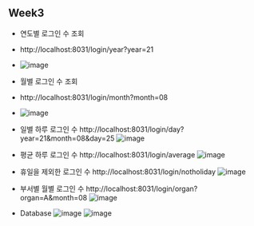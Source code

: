 ## Week3

+ 연도별 로그인 수 조회
+ http://localhost:8031/login/year?year=21
+ ![image](https://user-images.githubusercontent.com/65826145/130973688-8a3ab25e-51c5-48cd-8ef8-4725d8bd569e.png)

+ 월별 로그인 수 조회
+ http://localhost:8031/login/month?month=08
+ ![image](https://user-images.githubusercontent.com/65826145/130973783-b5a98e4b-00ba-428e-8f39-da03ac59654a.png)

+ 일별 하루 로그인 수
http://localhost:8031/login/day?year=21&month=08&day=25
![image](https://user-images.githubusercontent.com/65826145/130973931-df2bec2e-532a-4b19-a59f-3e871d0c08be.png)

+ 평균 하루 로그인 수
http://localhost:8031/login/average
![image](https://user-images.githubusercontent.com/65826145/130974108-9d20600d-1a9e-4c56-8932-d547487a8d51.png)

+ 휴일을 제외한 로그인 수
http://localhost:8031/login/notholiday
![image](https://user-images.githubusercontent.com/65826145/130974238-8ba5a4c8-3975-427b-8a90-31d759b2aec5.png)

+ 부서별 월별 로그인 수
http://localhost:8031/login/organ?organ=A&month=08
![image](https://user-images.githubusercontent.com/65826145/130974333-a37080cd-7337-4e18-ba15-fd1831923d6d.png)

+ Database
 ![image](https://user-images.githubusercontent.com/65826145/130974444-5db533b9-9dbd-47cd-97fc-6db67fd65c03.png)
![image](https://user-images.githubusercontent.com/65826145/130974527-5515540d-3d5b-4aaa-a292-4f157034cc9c.png)

